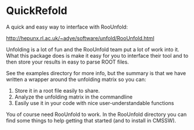 # QuickRefold

A quick and easy way to interface with RooUnfold:

http://hepunx.rl.ac.uk/~adye/software/unfold/RooUnfold.html

Unfolding is a lot of fun and the RooUnfold team put a lot of work into it. What this package does is make it easy for you to interface their tool and to then store your results in easy to parse ROOT files.

See the examples directory for more info, but the summary is that we have written a wrapper around the unfolding matrix so you can:

1. Store it in a root file easily to share.
2. Analyze the unfolding matrix in the commandline
3. Easily use it in your code with nice user-understandable functions

You of course need RooUnfold to work. In the RooUnfold directory you can find some things to help getting that started (and to install in CMSSW).
